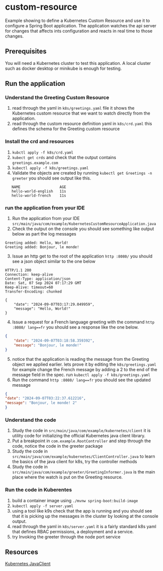 # custom-resource

Example showing to define a Kubernetes Custom Resource and use it to 
configure a Spring Boot application. The application watches the api 
server for changes that affects ints configuration and reacts in real time
to those changes.

## Prerequisites 

You will need a Kubernetes cluster to test this application. A local cluster 
such as docker desktop or minikube is enough for testing. 

## Run the application 

### Understand the Greeting Custom Resource 
1. read through the yaml in `k8s/greetings.yaml` file it shows the 
   Kubernetes custom resource that we want to watch directly from the application.
2. read through the custom resource definition yaml in `k8s/crd.yaml` this 
   defines the schema for the Greeting custom resource

### Install the crd and resources 

1. `kubctl apply -f k8s/crd.yaml` 
2. `kubect get crds` and check that the output contains `greetings.example.com`
3. `kubectl apply -f k8s/greetings.yaml`
4. Validate the objects are created by running `kubectl get Greetings -n greeter`
   you should see output like this.
```text
   NAME                  AGE
   hello-world-english   11s
   hello-world-french    11s
```

### run the application from your IDE

1. Run the application from your IDE `src/main/java/com/example/KubernetesCustomResourceApplication.java` 
2. Check the output on the console you should see something like output below as part the log messages
```text
Greeting added: Hello, World!
Greeting added: Bonjour, le monde!
```
3. Issue an http get to the root of the application `http :8080/` you should see a json object 
   similar to the one below
```text
HTTP/1.1 200 
Connection: keep-alive
Content-Type: application/json
Date: Sat, 07 Sep 2024 07:17:29 GMT
Keep-Alive: timeout=60
Transfer-Encoding: chunked

{
    "date": "2024-09-07T03:17:29.049959",
    "message": "Hello, World!"
}

```

4. Issue a request for a French language greeting with the command `http :8080/ lang==fr` you should
see a response like the one below. 

```json
{
    "date": "2024-09-07T03:18:58.359392",
    "message": "Bonjour, le monde!"
}
```

5. notice that the application is reading the message from the Greeting object we applied earlier. 
  lets prove it by editing the `k8s/greetings.yaml` for example change the French message by adding 
   a 2 to the end of the message field in the spec. run  `kubectl apply -f k8s/greetings.yaml` 
6. Run the command `http :8080/ lang==fr` you should see the updated message  
```json
{
"date": "2024-09-07T03:22:37.612216",
"message": "Bonjour, le monde! 2"
}
```

### Understand the code 

1. Study the code in `src/main/java/com/example/kubernetes/client` it is utility code for 
   initializing the official Kubernetes java client library. 
2. Put a breakpoint in `com.example.RootController` and step through the code, notice the code in the 
   greeter package
3. Study the code in `src/main/java/com/example/kubernetes/ClientController.java` to learn the basics 
   of the java client for k8s, try the controller methods  
4. Study the code in `src/main/java/com/example/greeter/GreetingInformer.java` is the main place
   where the watch is put on the Greeting resource.

### Run the code in Kuberentes 

1. build a container image using `./mvnw spring-boot:build-image`
2. `kubectl apply -f server.yaml` 
3. using a tool like k9s check that the app is running and you should see that 
it is picking up the messages in the cluster by looking at the console output.
4. read through the yaml in `k8s/server.yaml` it is a fairly standard k8s 
   yaml that defines RBAC permissions, a deployment and a service.
5. try Invoking the greeter through the node port service 

## Resources 
[Kubernetes JavaClient](https://github.com/kubernetes-client/java)



